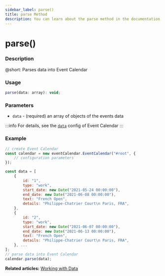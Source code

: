 ```yaml
---
sidebar_label: parse()
title: parse Method
description: You can learn about the parse method in the documentation of the DHTMLX JavaScript Event Calendar library. Browse developer guides and API reference, try out code examples and live demos, and download a free 30-day evaluation version of DHTMLX Event Calendar.
---
```


# parse()

### Description

@short: Parses data into Event Calendar

### Usage

~~~jsx {}
parse(data: array): void;
~~~

### Parameters

- `data` - (required) an array of objects of the events data

:::info
For details, see the [`data`](../../config/js_eventcalendar_data_config) config of Event Calendar
:::

### Example

~~~jsx {6-23,25}
// create Event Calendar
const calendar = new eventCalendar.EventCalendar("#root", {
	// configuration parameters
});

const data = [
	{
		id: "1",
		type: "work",
		start_date: new Date("2021-05-24 00:00:00"),
		end_date: new Date("2021-06-08 00:00:00"),
		text: "French Open",
		details: "Philippe-Chatrier Court\n Paris, FRA",
	},
	{
		id: "2",
		type: "work",
		start_date: new Date("2021-06-07 00:00:00"),
		end_date: new Date("2021-06-13 00:00:00"),
		text: "French Open",
		details: "Philippe-Chatrier Court\n Paris, FRA",
	}, ...
];
// parse data into Event Calendar
calendar.parse(data);
~~~

**Related articles:** [Working with Data](../../../guides/working_with_data#loading-data-from-local-source)
